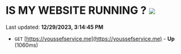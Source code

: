 # IS MY WEBSITE RUNNING ? [![](https://img.shields.io/static/v1?label=Sponsor&message=%E2%9D%A4&logo=GitHub&color=%23fe8e86)](https://github.com/sponsors/<username>)

Last updated: **12/29/2023, 3:14:45 PM**

- `GET` [https://youssefservice.me](https://youssefservice.me) - **Up** (1060ms)
